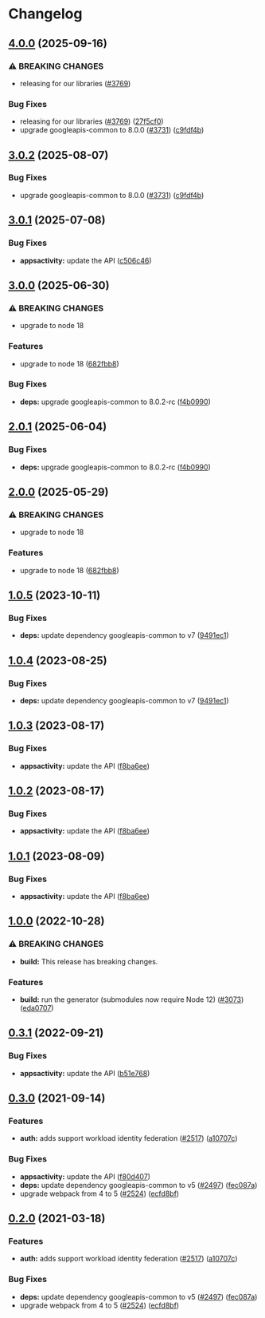 # Changelog

## [4.0.0](https://github.com/googleapis/google-api-nodejs-client/compare/appsactivity-v3.0.1...appsactivity-v4.0.0) (2025-09-16)


### ⚠ BREAKING CHANGES

* releasing for our libraries ([#3769](https://github.com/googleapis/google-api-nodejs-client/issues/3769))

### Bug Fixes

* releasing for our libraries ([#3769](https://github.com/googleapis/google-api-nodejs-client/issues/3769)) ([27f5cf0](https://github.com/googleapis/google-api-nodejs-client/commit/27f5cf0a0190a5e8e8bf970f7a7cf77c409f093e))
* upgrade googleapis-common to 8.0.0  ([#3731](https://github.com/googleapis/google-api-nodejs-client/issues/3731)) ([c9fdf4b](https://github.com/googleapis/google-api-nodejs-client/commit/c9fdf4b34d6c9bcf608eee35dd281d4680be9797))

## [3.0.2](https://github.com/googleapis/google-api-nodejs-client/compare/appsactivity-v3.0.1...appsactivity-v3.0.2) (2025-08-07)


### Bug Fixes

* upgrade googleapis-common to 8.0.0  ([#3731](https://github.com/googleapis/google-api-nodejs-client/issues/3731)) ([c9fdf4b](https://github.com/googleapis/google-api-nodejs-client/commit/c9fdf4b34d6c9bcf608eee35dd281d4680be9797))

## [3.0.1](https://github.com/googleapis/google-api-nodejs-client/compare/appsactivity-v3.0.0...appsactivity-v3.0.1) (2025-07-08)


### Bug Fixes

* **appsactivity:** update the API ([c506c46](https://github.com/googleapis/google-api-nodejs-client/commit/c506c4670d5a2b52fa2705442aad4867a95a706b))

## [3.0.0](https://github.com/googleapis/google-api-nodejs-client/compare/appsactivity-v2.0.1...appsactivity-v3.0.0) (2025-06-30)


### ⚠ BREAKING CHANGES

* upgrade to node 18

### Features

* upgrade to node 18 ([682fbb8](https://github.com/googleapis/google-api-nodejs-client/commit/682fbb869189ae92b3e9a194d37d0548af0c1f92))


### Bug Fixes

* **deps:** upgrade googleapis-common to 8.0.2-rc ([f4b0990](https://github.com/googleapis/google-api-nodejs-client/commit/f4b099071040cfbcfe4a2e7d487d45ee93b369e0))

## [2.0.1](https://github.com/googleapis/google-api-nodejs-client/compare/appsactivity-v2.0.0...appsactivity-v2.0.1) (2025-06-04)


### Bug Fixes

* **deps:** upgrade googleapis-common to 8.0.2-rc ([f4b0990](https://github.com/googleapis/google-api-nodejs-client/commit/f4b099071040cfbcfe4a2e7d487d45ee93b369e0))

## [2.0.0](https://github.com/googleapis/google-api-nodejs-client/compare/appsactivity-v1.0.5...appsactivity-v2.0.0) (2025-05-29)


### ⚠ BREAKING CHANGES

* upgrade to node 18

### Features

* upgrade to node 18 ([682fbb8](https://github.com/googleapis/google-api-nodejs-client/commit/682fbb869189ae92b3e9a194d37d0548af0c1f92))

## [1.0.5](https://github.com/googleapis/google-api-nodejs-client/compare/appsactivity-v1.0.4...appsactivity-v1.0.5) (2023-10-11)


### Bug Fixes

* **deps:** update dependency googleapis-common to v7 ([9491ec1](https://github.com/googleapis/google-api-nodejs-client/commit/9491ec1cdc3c413e7d73edcfcd59cf5c28a7c855))

## [1.0.4](https://github.com/googleapis/google-api-nodejs-client/compare/appsactivity-v1.0.3...appsactivity-v1.0.4) (2023-08-25)


### Bug Fixes

* **deps:** update dependency googleapis-common to v7 ([9491ec1](https://github.com/googleapis/google-api-nodejs-client/commit/9491ec1cdc3c413e7d73edcfcd59cf5c28a7c855))

## [1.0.3](https://github.com/googleapis/google-api-nodejs-client/compare/appsactivity-v1.0.2...appsactivity-v1.0.3) (2023-08-17)


### Bug Fixes

* **appsactivity:** update the API ([f8ba6ee](https://github.com/googleapis/google-api-nodejs-client/commit/f8ba6ee70caf7e0f026907893de9a6c6f9c3d4d2))

## [1.0.2](https://github.com/googleapis/google-api-nodejs-client/compare/appsactivity-v1.0.1...appsactivity-v1.0.2) (2023-08-17)


### Bug Fixes

* **appsactivity:** update the API ([f8ba6ee](https://github.com/googleapis/google-api-nodejs-client/commit/f8ba6ee70caf7e0f026907893de9a6c6f9c3d4d2))

## [1.0.1](https://github.com/googleapis/google-api-nodejs-client/compare/appsactivity-v1.0.0...appsactivity-v1.0.1) (2023-08-09)


### Bug Fixes

* **appsactivity:** update the API ([f8ba6ee](https://github.com/googleapis/google-api-nodejs-client/commit/f8ba6ee70caf7e0f026907893de9a6c6f9c3d4d2))

## [1.0.0](https://github.com/googleapis/google-api-nodejs-client/compare/appsactivity-v0.3.1...appsactivity-v1.0.0) (2022-10-28)


### ⚠ BREAKING CHANGES

* **build:** This release has breaking changes.

### Features

* **build:** run the generator (submodules now require Node 12) ([#3073](https://github.com/googleapis/google-api-nodejs-client/issues/3073)) ([eda0707](https://github.com/googleapis/google-api-nodejs-client/commit/eda07079dadab46a80b6f9ede618f4f43030169e))

## [0.3.1](https://github.com/googleapis/google-api-nodejs-client/compare/appsactivity-v0.3.0...appsactivity-v0.3.1) (2022-09-21)


### Bug Fixes

* **appsactivity:** update the API ([b51e768](https://github.com/googleapis/google-api-nodejs-client/commit/b51e7685674449175b59faa0316fff848e12297b))

## [0.3.0](https://www.github.com/googleapis/google-api-nodejs-client/compare/appsactivity-v0.2.0...appsactivity-v0.3.0) (2021-09-14)


### Features

* **auth:** adds support workload identity federation ([#2517](https://www.github.com/googleapis/google-api-nodejs-client/issues/2517)) ([a10707c](https://www.github.com/googleapis/google-api-nodejs-client/commit/a10707c477759e7c9ef6360a2fe800856fb600c1))


### Bug Fixes

* **appsactivity:** update the API ([f80d407](https://www.github.com/googleapis/google-api-nodejs-client/commit/f80d407cdd9433a70e5e602c49407aa4ccfcbcb9))
* **deps:** update dependency googleapis-common to v5 ([#2497](https://www.github.com/googleapis/google-api-nodejs-client/issues/2497)) ([fec087a](https://www.github.com/googleapis/google-api-nodejs-client/commit/fec087abcf3d994dd41c3ffa0a0c12b1f9f09dae))
* upgrade webpack from 4 to 5  ([#2524](https://www.github.com/googleapis/google-api-nodejs-client/issues/2524)) ([ecfd8bf](https://www.github.com/googleapis/google-api-nodejs-client/commit/ecfd8bfcd06e1beabff7ec9a8c4000222379eb8d))

## [0.2.0](https://www.github.com/googleapis/google-api-nodejs-client/compare/appsactivity-v0.1.0...appsactivity-v0.2.0) (2021-03-18)


### Features

* **auth:** adds support workload identity federation ([#2517](https://www.github.com/googleapis/google-api-nodejs-client/issues/2517)) ([a10707c](https://www.github.com/googleapis/google-api-nodejs-client/commit/a10707c477759e7c9ef6360a2fe800856fb600c1))


### Bug Fixes

* **deps:** update dependency googleapis-common to v5 ([#2497](https://www.github.com/googleapis/google-api-nodejs-client/issues/2497)) ([fec087a](https://www.github.com/googleapis/google-api-nodejs-client/commit/fec087abcf3d994dd41c3ffa0a0c12b1f9f09dae))
* upgrade webpack from 4 to 5  ([#2524](https://www.github.com/googleapis/google-api-nodejs-client/issues/2524)) ([ecfd8bf](https://www.github.com/googleapis/google-api-nodejs-client/commit/ecfd8bfcd06e1beabff7ec9a8c4000222379eb8d))

